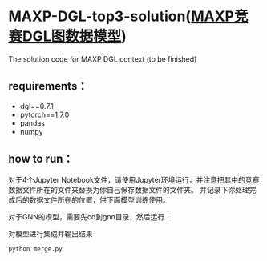 # MAXP-DGL-top3-solution([MAXP竞赛DGL图数据模型](https://biendata.xyz/competition/maxp_dgl/))
The solution code for MAXP DGL context (to be finished)

requirements：
------
- dgl==0.7.1
- pytorch==1.7.0
- pandas
- numpy

how to run：
-------
对于4个Jupyter Notebook文件，请使用Jupyter环境运行，并注意把其中的竞赛数据文件所在的文件夹替换为你自己保存数据文件的文件夹。
并记录下你处理完成后的数据文件所在的位置，供下面模型训练使用。


对于GNN的模型，需要先cd到gnn目录，然后运行：

对模型进行集成并输出结果
```bash
python merge.py
```

